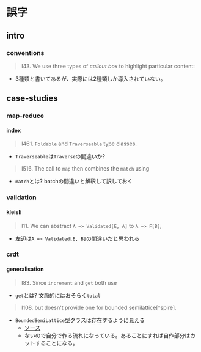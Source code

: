 # 誤字

## intro
### conventions
> l43.
> We use three types of *callout box* to highlight particular content:

- 3種類と書いてあるが、実際には2種類しか導入されていない。

## case-studies
### map-reduce
#### index
> l461.
> `Foldable` and `Traverseable` type classes.

- `Traverseable`は`Traverse`の間違いか?

> l516.
> The call to `map` then combines the `match` using

- `match`とは? batchの間違いと解釈して訳しておく

### validation
#### kleisli
> l11.
We can abstract `A => Validated[E, A]` to `A => F[B]`,

- 左辺は`A => Validated[E, B]`の間違いだと思われる

### crdt
#### generalisation
> l83.
> Since `increment` and `get` both use

- `get`とは? 文脈的にはおそらく`total`

> l108.
> but doesn't provide one
> for bounded semilattice[^spire].

- `BoundedSemiLattice`型クラスは存在するように見える
  + [ソース](https://github.com/typelevel/cats/blob/master/kernel/src/main/scala/cats/kernel/BoundedSemilattice.scala)
  + ないので自分で作る流れになっている。あることにすれば自作部分はカットすることになる。
